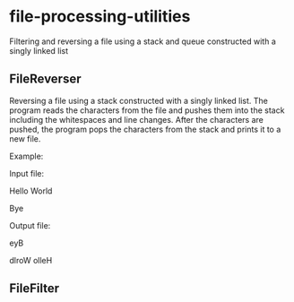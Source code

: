 # file-processing-utilities
Filtering and reversing a file using a stack and queue constructed with a singly linked list

## FileReverser
Reversing a file using a stack constructed with a singly linked list. The program reads the characters from the file and pushes them into the stack including the whitespaces and line changes. After the characters are pushed, the program pops the characters from the stack and prints it to a new file. 

Example: 

Input file:

Hello World

Bye

Output file:

eyB

dlroW olleH


## FileFilter
